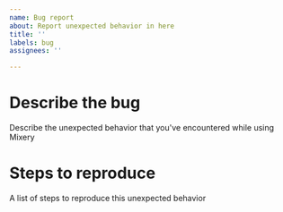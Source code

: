 ```yaml
---
name: Bug report
about: Report unexpected behavior in here
title: ''
labels: bug
assignees: ''

---
```


# Describe the bug #
Describe the unexpected behavior that you've encountered while using Mixery

# Steps to reproduce #
A list of steps to reproduce this unexpected behavior
